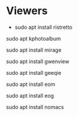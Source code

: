 # Viewers

- sudo apt install ristretto

sudo apt kphotoalbum

sudo apt install mirage

sudo apt install gwenview

sudo apt install geeqie

sudo apt install eom

sudo apt install eog

sudo apt install nomacs
